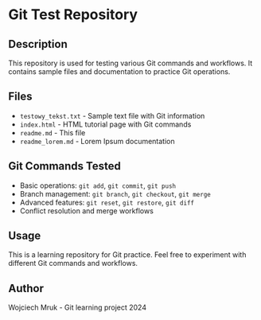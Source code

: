 # Git Test Repository

## Description
This repository is used for testing various Git commands and workflows. It contains sample files and documentation to practice Git operations.

## Files
- `testowy_tekst.txt` - Sample text file with Git information
- `index.html` - HTML tutorial page with Git commands
- `readme.md` - This file
- `readme_lorem.md` - Lorem Ipsum documentation

## Git Commands Tested
- Basic operations: `git add`, `git commit`, `git push`
- Branch management: `git branch`, `git checkout`, `git merge`
- Advanced features: `git reset`, `git restore`, `git diff`
- Conflict resolution and merge workflows

## Usage
This is a learning repository for Git practice. Feel free to experiment with different Git commands and workflows.

## Author
Wojciech Mruk - Git learning project 2024